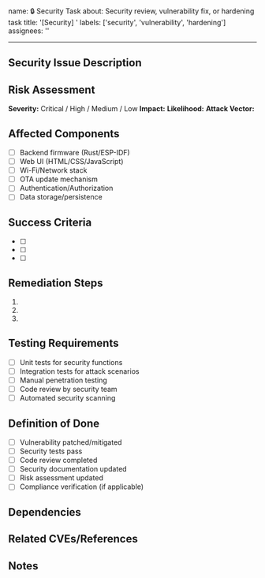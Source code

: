 name: 🔒 Security Task
about: Security review, vulnerability fix, or hardening task
title: '[Security] '
labels: ['security', 'vulnerability', 'hardening']
assignees: ''

---

## Security Issue Description
<!-- Describe the security concern, vulnerability, or hardening requirement -->

## Risk Assessment
**Severity:** Critical / High / Medium / Low
**Impact:** 
**Likelihood:** 
**Attack Vector:** 

## Affected Components
<!-- Which parts of the system are affected? -->
- [ ] Backend firmware (Rust/ESP-IDF)
- [ ] Web UI (HTML/CSS/JavaScript)
- [ ] Wi-Fi/Network stack
- [ ] OTA update mechanism
- [ ] Authentication/Authorization
- [ ] Data storage/persistence

## Success Criteria
<!-- What needs to be completed to resolve this security issue? -->
- [ ] 
- [ ] 
- [ ] 

## Remediation Steps
<!-- Technical steps to address the security issue -->

1. 
2. 
3. 

## Testing Requirements
<!-- How will the fix be validated? -->
- [ ] Unit tests for security functions
- [ ] Integration tests for attack scenarios  
- [ ] Manual penetration testing
- [ ] Code review by security team
- [ ] Automated security scanning

## Definition of Done
- [ ] Vulnerability patched/mitigated
- [ ] Security tests pass
- [ ] Code review completed
- [ ] Security documentation updated
- [ ] Risk assessment updated
- [ ] Compliance verification (if applicable)

## Dependencies
<!-- List any blocking tasks or external dependencies -->

## Related CVEs/References
<!-- Link to relevant CVEs, security advisories, or documentation -->

## Notes
<!-- Additional context, implementation details, or security considerations -->